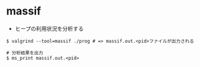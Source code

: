 # massif
- ヒープの利用状況を分析する

```
$ valgrind --tool=massif ./prog # => massif.out.<pid>ファイルが出力される

# 分析結果を出力
$ ms_print massif.out.<pid>
```
